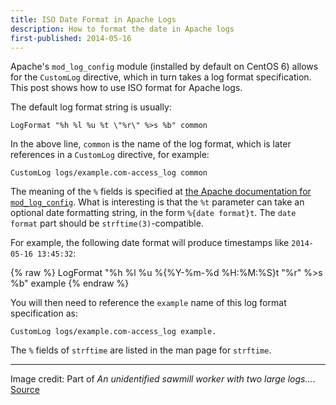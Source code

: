 ```yaml
---
title: ISO Date Format in Apache Logs
description: How to format the date in Apache logs
first-published: 2014-05-16
---
```


Apache's `mod_log_config` module (installed by default on CentOS 6) allows for  the `CustomLog` directive, which in
turn takes a log format specification. This post shows how to use ISO format for Apache logs.

<!-- read more -->

The default log format string is usually:

    LogFormat "%h %l %u %t \"%r\" %>s %b" common

In the above line, `common` is the name of the log format, which is later 
references in a `CustomLog` directive, for example:

    CustomLog logs/example.com-access_log common

The meaning of the `%` fields is specified at [the Apache documentation for 
`mod_log_config`](http://httpd.apache.org/docs/2.2/mod/mod_log_config.html). 
What is interesting is that the `%t` parameter can take an optional date 
formatting string, in the form `%{date format}t`. The `date format` part 
should be `strftime(3)`-compatible.

For example, the following date format will produce timestamps like 
`2014-05-16 13:45:32`:

{% raw %}
    LogFormat "%h %l %u %{%Y-%m-%d %H:%M:%S}t \"%r\" %>s %b" example
{% endraw %}
 
You will then need to reference the `example` name of this log format 
specification as:

    CustomLog logs/example.com-access_log example.

The `%` fields of `strftime` are listed in the man page for `strftime`.

<hr>

Image credit: Part of *An unidentified sawmill worker with two large logs...*.
[Source](https://archive.org/details/turnbull_v3_737243)
